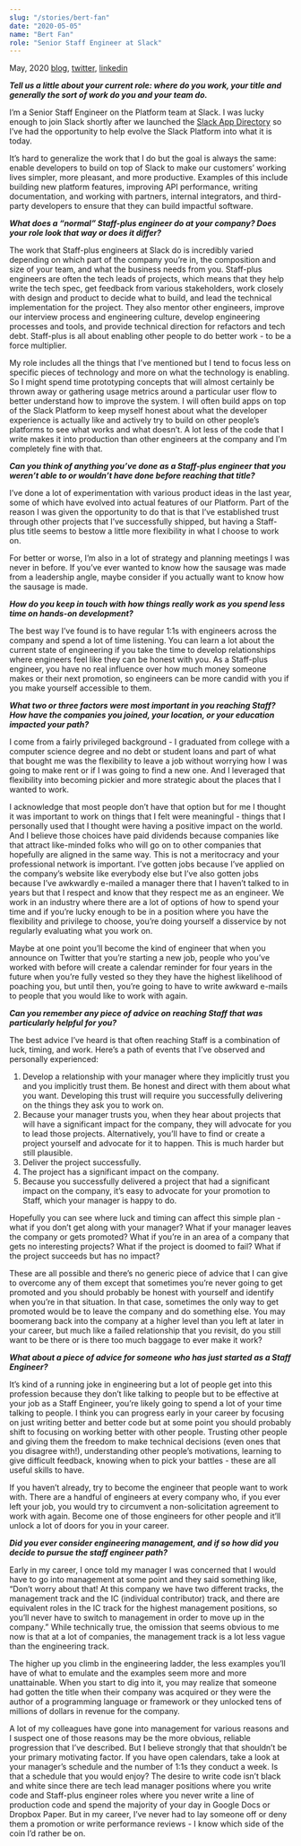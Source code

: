 ```yaml
---
slug: "/stories/bert-fan"
date: "2020-05-05"
name: "Bert Fan"
role: "Senior Staff Engineer at Slack"
---
```


<span class="date">May, 2020</span>
[blog](https://bert.org),
[twitter](https://twitter.com/bertrandom),
[linkedin](https://www.linkedin.com/in/bertrandom/)

**_Tell us a little about your current role: where do you work, your title and generally the sort of work do you and your team do._**

I’m a Senior Staff Engineer on the Platform team at Slack. I was lucky enough to join Slack shortly after we launched the [Slack App Directory](http://slack.com/apps) so I’ve had the opportunity to help evolve the Slack Platform into what it is today.

It’s hard to generalize the work that I do but the goal is always the same: enable developers to build on top of Slack to make our customers’ working lives simpler, more pleasant, and more productive. Examples of this include building new platform features, improving API performance, writing documentation, and working with partners, internal integrators, and third-party developers to ensure that they can build impactful software.

**_What does a “normal” Staff-plus engineer do at your company? Does your role look that way or does it differ?_**

The work that Staff-plus engineers at Slack do is incredibly varied depending on which part of the company you’re in, the composition and size of your team, and what the business needs from you. Staff-plus engineers are often the tech leads of projects, which means that they help write the tech spec, get feedback from various stakeholders, work closely with design and product to decide what to build, and lead the technical implementation for the project. They also mentor other engineers, improve our interview process and engineering culture, develop engineering processes and tools, and provide technical direction for refactors and tech debt. Staff-plus is all about enabling other people to do better work - to be a force multiplier.

My role includes all the things that I’ve mentioned but I tend to focus less on specific pieces of technology and more on what the technology is enabling. So I might spend time prototyping concepts that will almost certainly be thrown away or gathering usage metrics around a particular user flow to better understand how to improve the system. I will often build apps on top of the Slack Platform to keep myself honest about what the developer experience is actually like and actively try to build on other people’s platforms to see what works and what doesn’t. A lot less of the code that I write makes it into production than other engineers at the company and I’m completely fine with that.

**_Can you think of anything you’ve done as a Staff-plus engineer that you weren’t able to or wouldn’t have done before reaching that title?_**

I’ve done a lot of experimentation with various product ideas in the last year, some of which have evolved into actual features of our Platform. Part of the reason I was given the opportunity to do that is that I’ve established trust through other projects that I’ve successfully shipped, but having a Staff-plus title seems to bestow a little more flexibility in what I choose to work on.

For better or worse, I’m also in a lot of strategy and planning meetings I was never in before. If you’ve ever wanted to know how the sausage was made from a leadership angle, maybe consider if you actually want to know how the sausage is made.

**_How do you keep in touch with how things really work as you spend less time on hands-on development?_**

The best way I’ve found is to have regular 1:1s with engineers across the company and spend a lot of time listening. You can learn a lot about the current state of engineering if you take the time to develop relationships where engineers feel like they can be honest with you. As a Staff-plus engineer, you have no real influence over how much money someone makes or their next promotion, so engineers can be more candid with you if you make yourself accessible to them.

**_What two or three factors were most important in you reaching Staff? How have the companies you joined, your location, or your education impacted your path?_**

I come from a fairly privileged background - I graduated from college with a computer science degree and no debt or student loans and part of what that bought me was the flexibility to leave a job without worrying how I was going to make rent or if I was going to find a new one. And I leveraged that flexibility into becoming pickier and more strategic about the places that I wanted to work.

I acknowledge that most people don’t have that option but for me I thought it was important to work on things that I felt were meaningful - things that I personally used that I thought were having a positive impact on the world. And I believe those choices have paid dividends because companies like that attract like-minded folks who will go on to other companies that hopefully are aligned in the same way. This is not a meritocracy and your professional network is important. I’ve gotten jobs because I’ve applied on the company’s website like everybody else but I’ve also gotten jobs because I’ve awkwardly e-mailed a manager there that I haven’t talked to in years but that I respect and know that they respect me as an engineer. We work in an industry where there are a lot of options of how to spend your time and if you’re lucky enough to be in a position where you have the flexibility and privilege to choose, you’re doing yourself a disservice by not regularly evaluating what you work on.

Maybe at one point you’ll become the kind of engineer that when you announce on Twitter that you’re starting a new job, people who you’ve worked with before will create a calendar reminder for four years in the future when you’re fully vested so they they have the highest likelihood of poaching you, but until then, you’re going to have to write awkward e-mails to people that you would like to work with again.

**_Can you remember any piece of advice on reaching Staff that was particularly helpful for you?_**

The best advice I’ve heard is that often reaching Staff is a combination of luck, timing, and work. Here’s a path of events that I’ve observed and personally experienced:



1. Develop a relationship with your manager where they implicitly trust you and you implicitly trust them. Be honest and direct with them about what you want. Developing this trust will require you successfully delivering on the things they ask you to work on.
2. Because your manager trusts you, when they hear about projects that will have a significant impact for the company, they will advocate for you to lead those projects. Alternatively, you’ll have to find or create a project yourself and advocate for it to happen. This is much harder but still plausible.
3. Deliver the project successfully.
4. The project has a significant impact on the company.
5. Because you successfully delivered a project that had a significant impact on the company, it’s easy to advocate for your promotion to Staff, which your manager is happy to do.

Hopefully you can see where luck and timing can affect this simple plan - what if you don’t get along with your manager? What if your manager leaves the company or gets promoted? What if you’re in an area of a company that gets no interesting projects? What if the project is doomed to fail? What if the project succeeds but has no impact?

These are all possible and there’s no generic piece of advice that I can give to overcome any of them except that sometimes you’re never going to get promoted and you should probably be honest with yourself and identify when you’re in that situation. In that case, sometimes the only way to get promoted would be to leave the company and do something else. You may boomerang back into the company at a higher level than you left at later in your career, but much like a failed relationship that you revisit, do you still want to be there or is there too much baggage to ever make it work?

**_What about a piece of advice for someone who has just started as a Staff Engineer?_**

It’s kind of a running joke in engineering but a lot of people get into this profession because they don’t like talking to people but to be effective at your job as a Staff Engineer, you’re likely going to spend a lot of your time talking to people. I think you can progress early in your career by focusing on just writing better and better code but at some point you should probably shift to focusing on working better with other people. Trusting other people and giving them the freedom to make technical decisions (even ones that you disagree with!), understanding other people’s motivations, learning to give difficult feedback, knowing when to pick your battles - these are all useful skills to have.

If you haven’t already, try to become the engineer that people want to work with. There are a handful of engineers at every company who, if you ever left your job, you would try to circumvent a non-solicitation agreement to work with again. Become one of those engineers for other people and it’ll unlock a lot of doors for you in your career.

**_Did you ever consider engineering management, and if so how did you decide to pursue the staff engineer path?_**

Early in my career, I once told my manager I was concerned that I would have to go into management at some point and they said something like, “Don’t worry about that! At this company we have two different tracks, the management track and the IC (individual contributor) track, and there are equivalent roles in the IC track for the highest management positions, so you’ll never have to switch to management in order to move up in the company.” While technically true, the omission that seems obvious to me now is that at a lot of companies, the management track is a lot less vague than the engineering track.

The higher up you climb in the engineering ladder, the less examples you’ll have of what to emulate and the examples seem more and more unattainable. When you start to dig into it, you may realize that someone had gotten the title when their company was acquired or they were the author of a programming language or framework or they unlocked tens of millions of dollars in revenue for the company.

A lot of my colleagues have gone into management for various reasons and I suspect one of those reasons may be the more obvious, reliable progression that I’ve described. But I believe strongly that that shouldn’t be your primary motivating factor. If you have open calendars, take a look at your manager’s schedule and the number of 1:1s they conduct a week. Is that a schedule that you would enjoy? The desire to write code isn’t black and white since there are tech lead manager positions where you write code and Staff-plus engineer roles where you never write a line of production code and spend the majority of your day in Google Docs or Dropbox Paper. But in my career, I’ve never had to lay someone off or deny them a promotion or write performance reviews - I know which side of the coin I’d rather be on.
